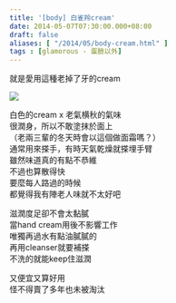 ```yaml
---
title: '[body] 白雀羚cream'
date: 2014-05-07T07:30:00.000+08:00
draft: false
aliases: [ "/2014/05/body-cream.html" ]
tags : [glamorous - 蛋臉以外]
---
```


就是愛用這種老掉了牙的cream  

![](/images/pehchaolin.jpg)

白色的cream x 老氣横秋的氣味  
很潤身，所以不敢塗抹於面上  
（老兩三輩的冬天時會以這個做面霜嗎？）  
通常用來搽手，有時天氣乾燥就搽埋手臂  
雖然味道真的有點不恭維  
不過也算散得快  
要麼每人路過的時候  
都覺得我有陣老人味就不太好吧  
  
滋潤度足卻不會太黏膩  
當hand cream用後不影響工作  
唯獨再過水有點油膩膩的  
再用cleanser就要補搽  
不洗的就能keep住滋潤  
  
又便宜又算好用  
怪不得賣了多年也未被淘汰
